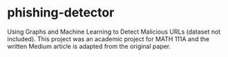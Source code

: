 # phishing-detector
Using Graphs and Machine Learning to Detect Malicious URLs (dataset not included). This project was an academic project for MATH 111A and the written Medium article is adapted from the original paper.
